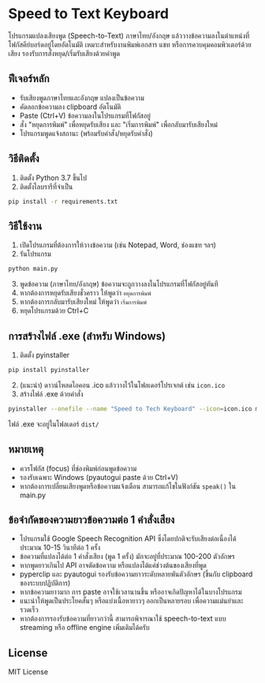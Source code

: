 # Speed to Text Keyboard

โปรแกรมแปลงเสียงพูด (Speech-to-Text) ภาษาไทย/อังกฤษ แล้ววางข้อความลงในตำแหน่งที่โฟกัสคีย์บอร์ดอยู่โดยอัตโนมัติ เหมาะสำหรับงานพิมพ์เอกสาร แชท หรือการควบคุมคอมพิวเตอร์ด้วยเสียง รองรับการสั่งหยุด/เริ่มรับเสียงด้วยคำพูด

## ฟีเจอร์หลัก
- รับเสียงพูดภาษาไทยและอังกฤษ แปลงเป็นข้อความ
- คัดลอกข้อความลง clipboard อัตโนมัติ
- Paste (Ctrl+V) ข้อความลงในโปรแกรมที่โฟกัสอยู่
- สั่ง "หยุดการพิมพ์" เพื่อหยุดรับเสียง และ "เริ่มการพิมพ์" เพื่อกลับมารับเสียงใหม่
- โปรแกรมพูดแจ้งสถานะ (พร้อมรับคำสั่ง/หยุดรับคำสั่ง)

## วิธีติดตั้ง
1. ติดตั้ง Python 3.7 ขึ้นไป
2. ติดตั้งไลบรารีที่จำเป็น

```sh
pip install -r requirements.txt
```

## วิธีใช้งาน
1. เปิดโปรแกรมที่ต้องการให้วางข้อความ (เช่น Notepad, Word, ช่องแชท ฯลฯ)
2. รันโปรแกรม

```sh
python main.py
```

3. พูดข้อความ (ภาษาไทย/อังกฤษ) ข้อความจะถูกวางลงในโปรแกรมที่โฟกัสอยู่ทันที
4. หากต้องการหยุดรับเสียงชั่วคราว ให้พูดว่า `หยุดการพิมพ์`
5. หากต้องการกลับมารับเสียงใหม่ ให้พูดว่า `เริ่มการพิมพ์`
6. หยุดโปรแกรมด้วย Ctrl+C

## การสร้างไฟล์ .exe (สำหรับ Windows)
1. ติดตั้ง pyinstaller

```sh
pip install pyinstaller
```

2. (แนะนำ) ดาวน์โหลดไอคอน .ico แล้ววางไว้ในโฟลเดอร์โปรเจกต์ เช่น `icon.ico`
3. สร้างไฟล์ .exe ด้วยคำสั่ง

```sh
pyinstaller --onefile --name "Speed to Tech Keyboard" --icon=icon.ico main_gui.py
```

ไฟล์ .exe จะอยู่ในโฟลเดอร์ `dist/`

## หมายเหตุ
- ควรโฟกัส (focus) ที่ช่องพิมพ์ก่อนพูดข้อความ
- รองรับเฉพาะ Windows (pyautogui paste ด้วย Ctrl+V)
- หากต้องการเปลี่ยนเสียงพูดหรือข้อความแจ้งเตือน สามารถแก้ไขในฟังก์ชัน `speak()` ใน main.py

## ข้อจำกัดของความยาวข้อความต่อ 1 คำสั่งเสียง

- โปรแกรมใช้ Google Speech Recognition API ซึ่งโดยปกติจะรับเสียงต่อเนื่องได้ประมาณ 10-15 วินาทีต่อ 1 ครั้ง
- ข้อความที่แปลงได้ต่อ 1 คำสั่งเสียง (พูด 1 ครั้ง) มักจะอยู่ที่ประมาณ 100-200 ตัวอักษร
- หากพูดยาวเกินไป API อาจตัดข้อความ หรือแปลงได้แค่ช่วงต้นของเสียงที่พูด
- pyperclip และ pyautogui รองรับข้อความยาวระดับหลายพันตัวอักษร (ขึ้นกับ clipboard ของระบบปฏิบัติการ)
- หากข้อความยาวมาก การ paste อาจใช้เวลานานขึ้น หรืออาจเกิดปัญหาได้ในบางโปรแกรม
- แนะนำให้พูดเป็นประโยคสั้นๆ หรือแบ่งเนื้อหายาวๆ ออกเป็นหลายรอบ เพื่อความแม่นยำและรวดเร็ว
- หากต้องการรองรับข้อความที่ยาวกว่านี้ สามารถพิจารณาใช้ speech-to-text แบบ streaming หรือ offline engine เพิ่มเติมได้ครับ

## License
MIT License 